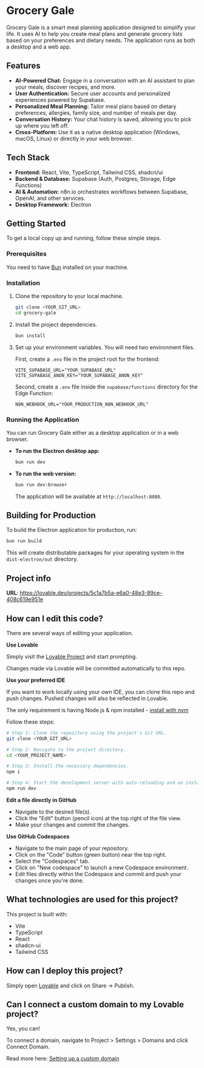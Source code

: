 # Grocery Gale

Grocery Gale is a smart meal planning application designed to simplify your life. It uses AI to help you create meal plans and generate grocery lists based on your preferences and dietary needs. The application runs as both a desktop and a web app.

## Features

- **AI-Powered Chat:** Engage in a conversation with an AI assistant to plan your meals, discover recipes, and more.
- **User Authentication:** Secure user accounts and personalized experiences powered by Supabase.
- **Personalized Meal Planning:** Tailor meal plans based on dietary preferences, allergies, family size, and number of meals per day.
- **Conversation History:** Your chat history is saved, allowing you to pick up where you left off.
- **Cross-Platform:** Use it as a native desktop application (Windows, macOS, Linux) or directly in your web browser.

## Tech Stack

- **Frontend:** React, Vite, TypeScript, Tailwind CSS, shadcn/ui
- **Backend & Database:** Supabase (Auth, Postgres, Storage, Edge Functions)
- **AI & Automation:** n8n.io orchestrates workflows between Supabase, OpenAI, and other services.
- **Desktop Framework:** Electron

## Getting Started

To get a local copy up and running, follow these simple steps.

### Prerequisites

You need to have [Bun](https://bun.sh/) installed on your machine.

### Installation

1.  Clone the repository to your local machine.
    ```sh
    git clone <YOUR_GIT_URL>
    cd grocery-gale
    ```

2.  Install the project dependencies.
    ```sh
    bun install
    ```

3.  Set up your environment variables. You will need two environment files.

    First, create a `.env` file in the project root for the frontend:
    ```env
    VITE_SUPABASE_URL="YOUR_SUPABASE_URL"
    VITE_SUPABASE_ANON_KEY="YOUR_SUPABASE_ANON_KEY"
    ```

    Second, create a `.env` file inside the `supabase/functions` directory for the Edge Function:
    ```env
    N8N_WEBHOOK_URL="YOUR_PRODUCTION_N8N_WEBHOOK_URL"
    ```

### Running the Application

You can run Grocery Gale either as a desktop application or in a web browser.

- **To run the Electron desktop app:**
  ```sh
  bun run dev
  ```

- **To run the web version:**
  ```sh
  bun run dev:browser
  ```
  The application will be available at `http://localhost:8080`.

## Building for Production

To build the Electron application for production, run:
```sh
bun run build
```
This will create distributable packages for your operating system in the `dist-electron/out` directory.

## Project info

**URL**: https://lovable.dev/projects/5c1a7b5a-e6a0-48e3-89ce-408c619e951e

## How can I edit this code?

There are several ways of editing your application.

**Use Lovable**

Simply visit the [Lovable Project](https://lovable.dev/projects/5c1a7b5a-e6a0-48e3-89ce-408c619e951e) and start prompting.

Changes made via Lovable will be committed automatically to this repo.

**Use your preferred IDE**

If you want to work locally using your own IDE, you can clone this repo and push changes. Pushed changes will also be reflected in Lovable.

The only requirement is having Node.js & npm installed - [install with nvm](https://github.com/nvm-sh/nvm#installing-and-updating)

Follow these steps:

```sh
# Step 1: Clone the repository using the project's Git URL.
git clone <YOUR_GIT_URL>

# Step 2: Navigate to the project directory.
cd <YOUR_PROJECT_NAME>

# Step 3: Install the necessary dependencies.
npm i

# Step 4: Start the development server with auto-reloading and an instant preview.
npm run dev
```

**Edit a file directly in GitHub**

- Navigate to the desired file(s).
- Click the "Edit" button (pencil icon) at the top right of the file view.
- Make your changes and commit the changes.

**Use GitHub Codespaces**

- Navigate to the main page of your repository.
- Click on the "Code" button (green button) near the top right.
- Select the "Codespaces" tab.
- Click on "New codespace" to launch a new Codespace environment.
- Edit files directly within the Codespace and commit and push your changes once you're done.

## What technologies are used for this project?

This project is built with:

- Vite
- TypeScript
- React
- shadcn-ui
- Tailwind CSS

## How can I deploy this project?

Simply open [Lovable](https://lovable.dev/projects/5c1a7b5a-e6a0-48e3-89ce-408c619e951e) and click on Share -> Publish.

## Can I connect a custom domain to my Lovable project?

Yes, you can!

To connect a domain, navigate to Project > Settings > Domains and click Connect Domain.

Read more here: [Setting up a custom domain](https://docs.lovable.dev/tips-tricks/custom-domain#step-by-step-guide)
